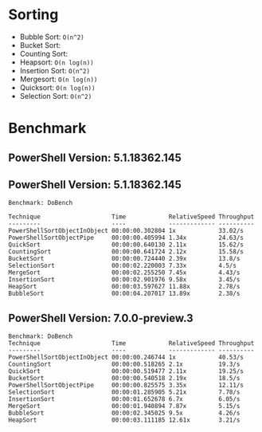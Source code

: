 # Sorting

* Bubble Sort: `O(n^2)`
* Bucket Sort:
* Counting Sort:
* Heapsort: `O(n log(n))`
* Insertion Sort: `O(n^2)`
* Mergesort: `O(n log(n))`
* Quicksort: `O(n log(n))`
* Selection Sort: `O(n^2)`

# Benchmark


## PowerShell Version: 5.1.18362.145


## PowerShell Version: 5.1.18362.145

```
Benchmark: DoBench

Technique                    Time            RelativeSpeed Throughput
---------                    ----            ------------- ----------
PowerShellSortObjectInObject 00:00:00.302804 1x            33.02/s
PowerShellSortObjectPipe     00:00:00.405994 1.34x         24.63/s
QuickSort                    00:00:00.640130 2.11x         15.62/s
CountingSort                 00:00:00.641724 2.12x         15.58/s
BucketSort                   00:00:00.724440 2.39x         13.8/s
SelectionSort                00:00:02.220003 7.33x         4.5/s
MergeSort                    00:00:02.255250 7.45x         4.43/s
InsertionSort                00:00:02.901976 9.58x         3.45/s
HeapSort                     00:00:03.597627 11.88x        2.78/s
BubbleSort                   00:00:04.207017 13.89x        2.38/s
```

## PowerShell Version: 7.0.0-preview.3

```
Benchmark: DoBench
Technique                    Time            RelativeSpeed Throughput
---------                    ----            ------------- ----------
PowerShellSortObjectInObject 00:00:00.246744 1x            40.53/s
CountingSort                 00:00:00.518265 2.1x          19.3/s
QuickSort                    00:00:00.519477 2.11x         19.25/s
BucketSort                   00:00:00.540518 2.19x         18.5/s
PowerShellSortObjectPipe     00:00:00.825575 3.35x         12.11/s
SelectionSort                00:00:01.285905 5.21x         7.78/s
InsertionSort                00:00:01.652678 6.7x          6.05/s
MergeSort                    00:00:01.940894 7.87x         5.15/s
BubbleSort                   00:00:02.345025 9.5x          4.26/s
HeapSort                     00:00:03.111185 12.61x        3.21/s
```
